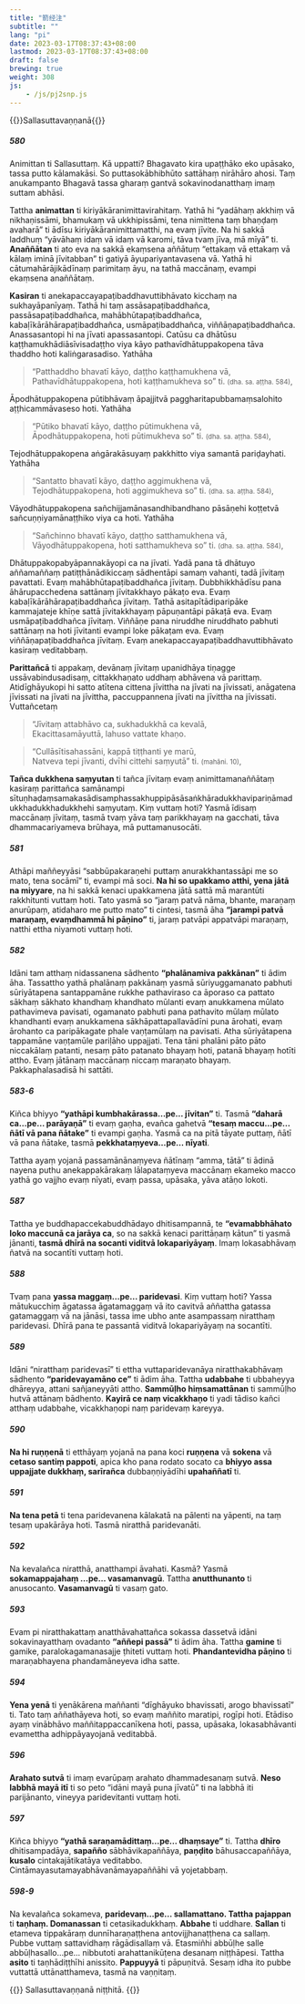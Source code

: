 ```yaml
---
title: "箭经注"
subtitle: ""
lang: "pi"
date: 2023-03-17T08:37:43+08:00
lastmod: 2023-03-17T08:37:43+08:00
draft: false
brewing: true
weight: 308
js:
    - /js/pj2snp.js
---
```


{{<subtitle>}}Sallasuttavaṇṇanā{{</subtitle>}}

##### 580

Animittan ti Sallasuttaṃ. Kā uppatti? Bhagavato kira upaṭṭhāko eko upāsako, tassa putto kālamakāsi. So puttasokābhibhūto sattāhaṃ nirāhāro ahosi. Taṃ anukampanto Bhagavā tassa gharaṃ gantvā sokavinodanatthaṃ imaṃ suttam abhāsi.

Tattha **animattan** ti kiriyākāranimittavirahitaṃ. Yathā hi “yadāhaṃ akkhiṃ vā nikhaṇissāmi, bhamukaṃ vā ukkhipissāmi, tena nimittena taṃ bhaṇḍaṃ avaharā” ti ādīsu kiriyākāranimittamatthi, na evaṃ jīvite. Na hi sakkā laddhuṃ “yāvāhaṃ idaṃ vā idaṃ vā karomi, tāva tvaṃ jīva, mā mīyā” ti. **Anaññātan** ti ato eva na sakkā ekaṃsena aññātuṃ “ettakaṃ vā ettakaṃ vā kālaṃ iminā jīvitabban” ti gatiyā āyupariyantavasena vā. Yathā hi cātumahārājikādīnaṃ parimitaṃ āyu, na tathā maccānaṃ, evampi ekaṃsena anaññātaṃ.

**Kasiran** ti anekapaccayapaṭibaddhavuttibhāvato kicchaṃ na sukhayāpanīyaṃ. Tathā hi taṃ assāsapaṭibaddhañca, passāsapaṭibaddhañca, mahābhūtapaṭibaddhañca, kabaḷīkārāhārapaṭibaddhañca, usmāpaṭibaddhañca, viññāṇapaṭibaddhañca. Anassasantopi hi na jīvati apassasantopi. Catūsu ca dhātūsu kaṭṭhamukhādiāsīvisadaṭṭho viya kāyo pathavīdhātuppakopena tāva thaddho hoti kaliṅgarasadiso. Yathāha

> “Patthaddho bhavatī kāyo, daṭṭho kaṭṭhamukhena vā,  
> Pathavīdhātuppakopena, hoti kaṭṭhamukheva so” ti. <small>(dha. sa. aṭṭha. 584)</small>,

Āpodhātuppakopena pūtibhāvaṃ āpajjitvā paggharitapubbamaṃsalohito aṭṭhicammāvaseso hoti. Yathāha

> “Pūtiko bhavatī kāyo, daṭṭho pūtimukhena vā,  
> Āpodhātuppakopena, hoti pūtimukheva so” ti. <small>(dha. sa. aṭṭha. 584)</small>,

Tejodhātuppakopena aṅgārakāsuyaṃ pakkhitto viya samantā pariḍayhati. Yathāha

> “Santatto bhavatī kāyo, daṭṭho aggimukhena vā,  
> Tejodhātuppakopena, hoti aggimukheva so” ti. <small>(dha. sa. aṭṭha. 584)</small>,

Vāyodhātuppakopena sañchijjamānasandhibandhano pāsāṇehi koṭṭetvā sañcuṇṇiyamānaṭṭhiko viya ca hoti. Yathāha

> “Sañchinno bhavatī kāyo, daṭṭho satthamukhena vā,  
> Vāyodhātuppakopena, hoti satthamukheva so” ti. <small>(dha. sa. aṭṭha. 584)</small>,

Dhātuppakopabyāpannakāyopi ca na jīvati. Yadā pana tā dhātuyo aññamaññaṃ patiṭṭhānādikiccaṃ sādhentāpi samaṃ vahanti, tadā jīvitaṃ pavattati. Evaṃ mahābhūtapaṭibaddhañca jīvitaṃ. Dubbhikkhādīsu pana āhārupacchedena sattānaṃ jīvitakkhayo pākaṭo eva. Evaṃ kabaḷīkārāhārapaṭibaddhañca jīvitaṃ. Tathā asitapītādiparipāke kammajateje khīṇe sattā jīvitakkhayaṃ pāpuṇantāpi pākaṭā eva. Evaṃ usmāpaṭibaddhañca jīvitaṃ. Viññāṇe pana niruddhe niruddhato pabhuti sattānaṃ na hoti jīvitanti evampi loke pākaṭam eva. Evaṃ viññāṇapaṭibaddhañca jīvitaṃ. Evaṃ anekapaccayapaṭibaddhavuttibhāvato kasiraṃ veditabbaṃ.

**Parittañcā** ti appakaṃ, devānaṃ jīvitaṃ upanidhāya tiṇagge ussāvabindusadisaṃ, cittakkhaṇato uddhaṃ abhāvena vā parittaṃ. Atidīghāyukopi hi satto atītena cittena jīvittha na jīvati na jīvissati, anāgatena jīvissati na jīvati na jīvittha, paccuppannena jīvati na jīvittha na jīvissati. Vuttañcetaṃ

> “Jīvitaṃ attabhāvo ca, sukhadukkhā ca kevalā,  
> Ekacittasamāyuttā, lahuso vattate khaṇo.

> “Cullāsītisahassāni, kappā tiṭṭhanti ye marū,  
> Natveva tepi jīvanti, dvīhi cittehi saṃyutā” ti. <small>(mahāni. 10)</small>,

**Tañca dukkhena saṃyutan** ti tañca jīvitaṃ evaṃ animittamanaññātaṃ kasiraṃ parittañca samānampi sītuṇhaḍaṃsamakasādisamphassakhuppipāsāsaṅkhāradukkhavipariṇāmadukkhadukkhadukkhehi saṃyutaṃ. Kiṃ vuttaṃ hoti? Yasmā īdisaṃ maccānaṃ jīvitaṃ, tasmā tvaṃ yāva taṃ parikkhayaṃ na gacchati, tāva dhammacariyameva brūhaya, mā puttamanusocāti.

##### 581

Athāpi maññeyyāsi “sabbūpakaraṇehi puttaṃ anurakkhantassāpi me so mato, tena socāmī” ti, evampi mā soci. **Na hi so upakkamo atthi, yena jātā na miyyare**, na hi sakkā kenaci upakkamena jātā sattā mā marantūti rakkhitunti vuttaṃ hoti. Tato yasmā so “jaraṃ patvā nāma, bhante, maraṇaṃ anurūpaṃ, atidaharo me putto mato” ti cintesi, tasmā āha **“jarampi patvā maraṇaṃ, evaṃdhammā hi pāṇino”** ti, jaraṃ patvāpi appatvāpi maraṇaṃ, natthi ettha niyamoti vuttaṃ hoti.

##### 582

Idāni tam atthaṃ nidassanena sādhento **“phalānamiva pakkānan”** ti ādim āha. Tassattho yathā phalānaṃ pakkānaṃ yasmā sūriyuggamanato pabhuti sūriyātapena santappamāne rukkhe pathaviraso ca āporaso ca pattato sākhaṃ sākhato khandhaṃ khandhato mūlanti evaṃ anukkamena mūlato pathavimeva pavisati, ogamanato pabhuti pana pathavito mūlaṃ mūlato khandhanti evaṃ anukkamena sākhāpattapallavādīni puna ārohati, evaṃ ārohanto ca paripākagate phale vaṇṭamūlaṃ na pavisati. Atha sūriyātapena tappamāne vaṇṭamūle pariḷāho uppajjati. Tena tāni phalāni pāto pāto niccakālaṃ patanti, nesaṃ pāto patanato bhayaṃ hoti, patanā bhayaṃ hotīti attho. Evaṃ jātānaṃ maccānaṃ niccaṃ maraṇato bhayaṃ. Pakkaphalasadisā hi sattāti.

##### 583-6

Kiñca bhiyyo **“yathāpi kumbhakārassa…pe… jīvitan”** ti. Tasmā **“daharā ca…pe… parāyaṇā”** ti evaṃ gaṇha, evañca gahetvā **“tesaṃ maccu…pe… ñātī vā pana ñātake”** ti evampi gaṇha. Yasmā ca na pitā tāyate puttaṃ, ñātī vā pana ñātake, tasmā **pekkhataṃyeva…pe… nīyati**.

Tattha ayaṃ yojanā passamānānaṃyeva ñātīnaṃ “amma, tātā” ti ādinā nayena puthu anekappakārakaṃ lālapataṃyeva maccānaṃ ekameko macco yathā go vajjho evaṃ nīyati, evaṃ passa, upāsaka, yāva atāṇo lokoti.

##### 587

Tattha ye buddhapaccekabuddhādayo dhitisampannā, te **“evamabbhāhato loko maccunā ca jarāya ca**, so na sakkā kenaci parittāṇaṃ kātun” ti yasmā jānanti, **tasmā dhīrā na socanti viditvā lokapariyāyaṃ**. Imaṃ lokasabhāvaṃ ñatvā na socantīti vuttaṃ hoti.

##### 588

Tvaṃ pana **yassa maggaṃ…pe… paridevasi**. Kiṃ vuttaṃ hoti? Yassa mātukucchiṃ āgatassa āgatamaggaṃ vā ito cavitvā aññattha gatassa gatamaggaṃ vā na jānāsi, tassa ime ubho ante asampassaṃ niratthaṃ paridevasi. Dhīrā pana te passantā viditvā lokapariyāyaṃ na socantīti.

##### 589

Idāni “niratthaṃ paridevasī” ti ettha vuttaparidevanāya niratthakabhāvaṃ sādhento **“paridevayamāno ce”** ti ādim āha. Tattha **udabbahe** ti ubbaheyya dhāreyya, attani sañjaneyyāti attho. **Sammūḷho hiṃsamattānan** ti sammūḷho hutvā attānaṃ bādhento. **Kayirā ce naṃ vicakkhaṇo** ti yadi tādiso kañci atthaṃ udabbahe, vicakkhaṇopi naṃ paridevaṃ kareyya.

##### 590

**Na hi ruṇṇenā** ti etthāyaṃ yojanā na pana koci **ruṇṇena** vā **sokena** vā **cetaso santiṃ pappoti**, apica kho pana rodato socato ca **bhiyyo assa uppajjate dukkhaṃ, sarīrañca** dubbaṇṇiyādīhi **upahaññatī** ti.

##### 591

**Na tena petā** ti tena paridevanena kālakatā na pālenti na yāpenti, na taṃ tesaṃ upakārāya hoti. Tasmā niratthā paridevanāti.

##### 592

Na kevalañca niratthā, anatthampi āvahati. Kasmā? Yasmā **sokamappajahaṃ …pe… vasamanvagū**. Tattha **anutthunanto** ti anusocanto. **Vasamanvagū** ti vasaṃ gato.

##### 593

Evam pi niratthakattaṃ anatthāvahattañca sokassa dassetvā idāni sokavinayatthaṃ ovadanto **“aññepi passā”** ti ādim āha. Tattha **gamine** ti gamike, paralokagamanasajje ṭhiteti vuttaṃ hoti. **Phandantevidha pāṇino** ti maraṇabhayena phandamāneyeva idha satte.

##### 594

**Yena yenā** ti yenākārena maññanti “dīghāyuko bhavissati, arogo bhavissatī” ti. Tato taṃ aññathāyeva hoti, so evaṃ maññito maratipi, rogīpi hoti. Etādiso ayaṃ vinābhāvo maññitappaccanīkena hoti, passa, upāsaka, lokasabhāvanti evamettha adhippāyayojanā veditabbā.

##### 596

**Arahato sutvā** ti imaṃ evarūpaṃ arahato dhammadesanaṃ sutvā. **Neso labbhā mayā itī** ti so peto “idāni mayā puna jīvatū” ti na labbhā iti parijānanto, vineyya paridevitanti vuttaṃ hoti.

##### 597

Kiñca bhiyyo **“yathā saraṇamādittaṃ…pe… dhaṃsaye”** ti. Tattha **dhīro** dhitisampadāya, **sapañño** sābhāvikapaññāya, **paṇḍito** bāhusaccapaññāya, **kusalo** cintakajātikatāya veditabbo. Cintāmayasutamayabhāvanāmayapaññāhi vā yojetabbaṃ.

##### 598-9

Na kevalañca sokameva, **paridevaṃ…pe… sallamattano. Tattha pajappan** ti **taṇhaṃ. Domanassan** ti cetasikadukkhaṃ. **Abbahe** ti uddhare. **Sallan** ti etameva tippakāraṃ dunnīharaṇaṭṭhena antovijjhanaṭṭhena ca sallaṃ. Pubbe vuttaṃ sattavidhaṃ rāgādisallaṃ vā. Etasmiñhi abbūḷhe salle abbūḷhasallo…pe… nibbutoti arahattanikūṭena desanaṃ niṭṭhāpesi. Tattha **asito** ti taṇhādiṭṭhīhi anissito. **Pappuyyā** ti pāpuṇitvā. Sesaṃ idha ito pubbe vuttattā uttānatthameva, tasmā na vaṇṇitaṃ.

{{<eof>}}
    Sallasuttavaṇṇanā niṭṭhitā.
{{</eof>}}